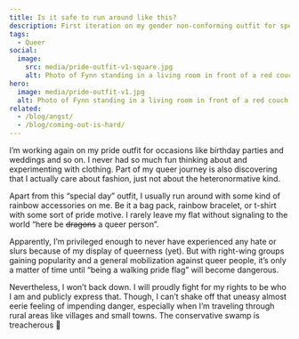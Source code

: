 ```yaml
---
title: Is it safe to run around like this?
description: First iteration on my gender non-conforming outfit for special occasions.
tags:
  - Queer
social:
  image:
    src: media/pride-outfit-v1-square.jpg
    alt: Photo of Fynn standing in a living room in front of a red couch with a Blåhaj plush shark. They wear a dark red and black checkered shirt, a dark gray skirt, and black tights. They look to their right out of a window and their right knee is slightly angled upwards.
hero:
  image: media/pride-outfit-v1.jpg
  alt: Photo of Fynn standing in a living room in front of a red couch with a Blåhaj plush shark. They wear a dark red and black checkered shirt, a dark gray skirt, black tights, and rainbow pride flag colored sneakers. They look to their right out of a window and their right knee is slightly angled upwards.
related:
  - /blog/angst/
  - /blog/coming-out-is-hard/
---
```


I’m working again on my pride outfit for occasions like birthday parties and weddings and so on. I never had so much fun thinking about and experimenting with clothing. Part of my queer journey is also discovering that I actually care about fashion, just not about the heteronormative kind.

Apart from this “special day” outfit, I usually run around with some kind of rainbow accessories on me. Be it a bag pack, rainbow bracelet, or t-shirt with some sort of pride motive. I rarely leave my flat without signaling to the world “here be ~~dragons~~ a queer person”.

Apparently, I’m privileged enough to never have experienced any hate or slurs because of my display of queerness (yet). But with right-wing groups gaining popularity and a general mobilization against queer people, it’s only a matter of time until “being a walking pride flag” will become dangerous.

Nevertheless, I won’t back down. I will proudly fight for my rights to be who I am and publicly express that. Though, I can’t shake off that uneasy almost eerie feeling of impending danger, especially when I’m traveling through rural areas like villages and small towns. The conservative swamp is treacherous 🐊
